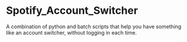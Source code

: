 # Spotify_Account_Switcher
A combination of python and batch scripts that help you have something like an account switcher, without logging in each time.
